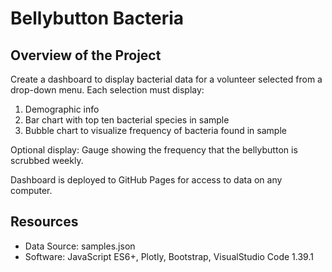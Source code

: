 # Bellybutton Bacteria

## Overview of the Project
Create a dashboard to display bacterial data for a volunteer selected from a drop-down menu. Each selection must display:
1. Demographic info
2. Bar chart with top ten bacterial species in sample
3. Bubble chart to visualize frequency of bacteria found in sample

Optional display: Gauge showing the frequency that the bellybutton is scrubbed weekly.

Dashboard is deployed to GitHub Pages for access to data on any computer.

## Resources
- Data Source: samples.json
- Software: JavaScript ES6+, Plotly, Bootstrap, VisualStudio Code 1.39.1
